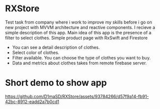 # RXStore
Test task from company where i work to improve my skills before i go on new project with MVVM architecture and reactive components. I recieve a simple description of this app. Main idea of this app is the presence of a filter to select clothes. Simple product page with RxSwift and Firestore
- You can see a detail description of clothes.
- Select color of clothes.
- Filter available. You can choose the type of clothes you want to buy.
- Data and metrics about clothes takes from remote firebase server.

# Short demo to show app
https://github.com/D1maSD/RXStore/assets/93784266/d57f9a14-fb91-42bc-8912-eadd2a7b0cd1

